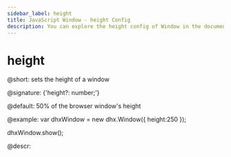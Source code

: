 ```yaml
---
sidebar_label: height
title: JavaScript Window - height Config 
description: You can explore the height config of Window in the documentation of the DHTMLX JavaScript UI library. Browse developer guides and API reference, try out code examples and live demos, and download a free 30-day evaluation version of DHTMLX Suite 7.
---
```


# height

@short: sets the height of a window

@signature: {'height?: number;'}

@default: 50% of the browser window's height

@example:
var dhxWindow = new dhx.Window({
    height:250
});

dhxWindow.show();

@descr:

[comment]: # (@related: window/how_to_start.md window/configuration.md#sizing)
